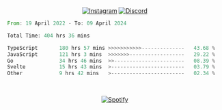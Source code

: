 &nbsp;<div align="center">
  [![Instagram](https://img.shields.io/badge/Instagram-E4405F?style=for-the-badge&logo=instagram&logoColor=white)](https://www.instagram.com/supakornigm/)
  [![Discord](https://img.shields.io/badge/Discord-7289DA?style=for-the-badge&logo=discord&logoColor=white)](https://discord.com/users/977487166609457172)
</div>

<!--START_SECTION:waka-->

```rust
From: 19 April 2022 - To: 09 April 2024

Total Time: 404 hrs 36 mins

TypeScript       180 hrs 57 mins >>>>>>>>>>>--------------   43.68 %
JavaScript       121 hrs 3 mins  >>>>>>>------------------   29.22 %
Go               34 hrs 46 mins  >>-----------------------   08.39 %
Svelte           15 hrs 43 mins  >------------------------   03.79 %
Other            9 hrs 42 mins   >------------------------   02.34 %
```

<!--END_SECTION:waka-->


&nbsp;<div align="center">
  [![Spotify](https://supakorn-spotify.vercel.app/api/spotify?background_color=0d1117&border_color=ffffff)](https://open.spotify.com/user/314ljfgc3h2e3vrqtbm3tq35t5zq?si=f93b8de147494e3a)  
</div>

